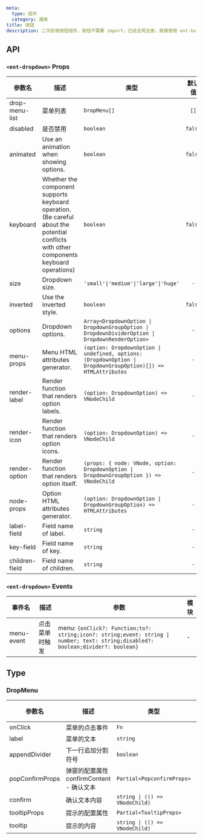```yaml
meta:
  type: 组件
  category: 通用
title: 按钮
description: 二次封装按钮组件，按钮不需要 import，已经全局注册，直接使用 ent-button 标签即可
```


## API


### `<ent-dropdown>` Props

|参数名|描述|类型|默认值|模块|
|---|---|---|:---:|---|
|drop-menu-list|菜单列表|`DropMenu[]`|`[]`|`-`|
|disabled|是否禁用|`boolean`|`false`|`NDropdown`|
|animated|Use an animation when showing options.|`boolean`|`false`|`NDropdown`|
|keyboard|Whether the component supports keyboard operation. (Be careful about the potential conflicts with other components keyboard operations)|`boolean`|`false`|`NDropdown`|
|size|Dropdown size.|`'small'\|'medium'\|'large'\|'huge'`|`-`|`NDropdown`|
|inverted|Use the inverted style.|`boolean`|`false`|`NDropdown`|
|options|Dropdown options.|`Array<DropdownOption \| DropdownGroupOption \| DropdownDividerOption \| DropdownRenderOption>`|`-`|`NDropdown`|
|menu-props|Menu HTML attributes generator.|`(option: DropdownOption \| undefined, options: (DropdownOption \| DropdownGroupOption)[]) => HTMLAttributes`|`-`|`NDropdown`|
|render-label|Render function that renders option labels.|`(option: DropdownOption) => VNodeChild`|`-`|`NDropdown`|
|render-icon|Render function that renders option icons.|`(option: DropdownOption) => VNodeChild`|`-`|`NDropdown`|
|render-option|Render function that renders option itself.|`(props: { node: VNode, option: DropdownOption \| DropdownGroupOption }) => VNodeChild`|`-`|`NDropdown`|
|node-props|Option HTML attributes generator.|`(option: DropdownOption \| DropdownGroupOption) => HTMLAttributes`|`-`|`NDropdown`|
|label-field|Field name of label.|`string`|`-`|`NDropdown`|
|key-field|Field name of key.|`string`|`-`|`NDropdown`|
|children-field|Field name of children.|`string`|`-`|`NDropdown`|
### `<ent-dropdown>` Events

|事件名|描述|参数|模块|
|---|---|---|---|
|menu-event|点击菜单时触发|menu: `{onClick?: Function;to?: string;icon?: string;event: string \| number; text: string;disabled?: boolean;divider?: boolean}`|-|



## Type


### DropMenu

|参数名|描述|类型|默认值|模块|
|---|---|---|:---:|---|
|onClick|菜单的点击事件|`Fn`|`-`|`-`|
|label|菜单的文本|`string`|`-`|`-`|
|appendDivider|下一行追加分割符号|`boolean`|`false`|`-`|
|popConfirmProps|弹窗的配置属性<br>confirmContent - 确认文本|`Partial<PopconfirmProps>`|`-`|`-`|
|confirm|确认文本内容|`string \| (() => VNodeChild)`|`-`|`-`|
|tooltipProps|提示的配置属性|`Partial<TooltipProps>`|`-`|`-`|
|tooltip|提示的内容|`string \| (() => VNodeChild)`|`-`|`-`|


